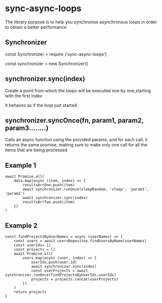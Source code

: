 # sync-async-loops


The library purpose is to help you synchronise asynchronous loops in order to obtain a better performance

## Synchronizer

const Synchronizer = require ('sync-async-loops')

const synchronizer = new Synchronizer()

## synchronizer.sync(index) 

Create a point from which the loops will be executed one by one,starting with the first index

It behaves as if the loop just started.

## synchronizer.syncOnce(fn, param1, param2, param3........)

Calls an async function using the provided params, and for each call, it returns the same promise, making sure to make only one call for all the items that are being processed

## Example 1

```
await Promise.all(
    data.map(async (item, index) => {
        resultsArrOne.push(item)
        await synchronizer.runOnce(sleepRandom, 'sleep', 'param1', 'param2')
        await synchronizer.sync(index)
        resultsArrTwo.push(item)
    })
)
```

## Example 2

```
const findProjectsByUserNames = async (userNames) => {  
    const users = await usersRepositoy.findUsersByName(userNames)
    const userIds= [] 
    const projects = []
    await Promise.all(
        users.map(async (user, index) => {
            userIds.push(user.id)
            await synchronizer.sync(index)
            const userProjects = await synchronizer.runOnce(findProjectsByUserIds,userIds)
            projects = projects.concat(userProjects)
        })
    )
    return projects
}
```

